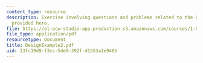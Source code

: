 ```yaml
---
content_type: resource
description: Exercise involving questions and problems related to the Design Example
  provided here.
file: https://ol-ocw-studio-app-production.s3.amazonaws.com/courses/1-054-mechanics-and-design-of-concrete-structures-spring-2004/13fc19d9f3cc5de9392fd1553a1e9405_DesignExample2.pdf
file_type: application/pdf
resourcetype: Document
title: DesignExample2.pdf
uid: 13fc19d9-f3cc-5de9-392f-d1553a1e9405
---
```

